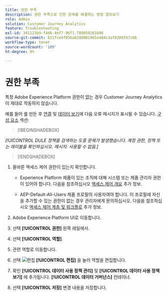 ```yaml
---
title: 권한 부족
description: 권한 부족으로 인한 문제를 해결하는 방법 알아보기
role: Admin
solution: Customer Journey Analytics
feature: Troubleshooting
exl-id: 341123b9-f4d6-4ef7-96f1-789850261b96
source-git-commit: 811fce4f056a6280081901e484c3af8209f87c06
workflow-type: tm+mt
source-wordcount: '189'
ht-degree: 0%

---
```


# 권한 부족

특정 Adobe Experience Platform 권한이 없는 경우 Customer Journey Analytics이 제대로 작동하지 않습니다.

예를 들어 를 만든 후 [연결](../connections/overview.md) 및 [데이터 보기](../data-views/data-views.md)에 다음 오류 메시지가 표시될 수 있습니다. [구성 요소](/help/data-views/create-dataview.md#components) 섹션:


>[!BEGINSHADEBOX]

*[!UICONTROL DULE 정책을 검색하는 도중 문제가 발생했습니다. 계정 권한, 정책 또는 레이블을 확인하십시오. 메시지: 사용할 수 없음.]*

>[!ENDSHADEBOX]


1. 올바른 액세스 제어 권한이 있는지 확인합니다.

   * Experience Platform 제품이 있는 조직에 대해 시스템 또는 제품 관리자 권한이 있어야 합니다. 다음을 참조하십시오 [액세스 제어 개요](https://experienceleague.adobe.com/docs/experience-platform/access-control/home.html?lang=en#platform-permissions) 추가 정보.

   * AEP-Default-All-Users 제품 프로필의 사용자여야 합니다. 이 프로필에 자신을 추가할 수 있는 권한이 없는 경우 관리자에게 문의하십시오. 다음을 참조하십시오 [액세스 제어 계층 및 워크플로](https://experienceleague.adobe.com/docs/experience-platform/access-control/home.html?lang=en#access-control-hierarchy-and-workflow) 추가 정보.


1. Adobe Experience Platform UI로 이동합니다.

1. 선택 **[!UICONTROL 권한]** 왼쪽 레일에서.

1. 선택 **[!UICONTROL 역할]**.

1. 관련 역할로 이동합니다.

1. 선택 ![편집](https://spectrum.adobe.com/static/icons/workflow_18/Smock_Edit_18_N.svg) **[!UICONTROL 편집]** 을 눌러 역할을 편집합니다.

1. 확인 **[!UICONTROL 데이터 사용 정책 관리]** 및 **[!UICONTROL 데이터 사용 정책 보기]** 에 추가됩니다. **[!UICONTROL 데이터 거버넌스]** 컨테이너.

1. 선택 **[!UICONTROL 저장]** 변경 내용을 저장합니다.
